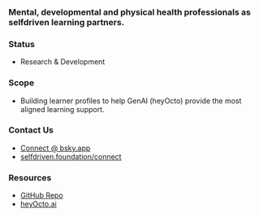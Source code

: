 ### Mental, developmental and physical health professionals as selfdriven learning partners.

### Status
- Research & Development

### Scope
- Building learner profiles to help GenAI (heyOcto) provide the most aligned learning support.

### Contact Us
- [Connect @ bsky.app](https://bsky.app/profile/markbyers.selfdriven.social)
- [selfdriven.foundation/connect](https://selfdriven.foundation/connect)

### Resources
- [GitHub Repo](https://github.com/selfdriven-foundation/selfdriven-health)
- [heyOcto.ai](https://heyocto.ai)
